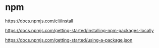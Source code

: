# npm

https://docs.npmjs.com/cli/install

https://docs.npmjs.com/getting-started/installing-npm-packages-locally

https://docs.npmjs.com/getting-started/using-a-package.json